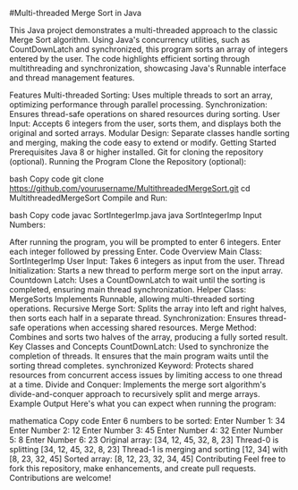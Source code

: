 #Multi-threaded Merge Sort in Java

This Java project demonstrates a multi-threaded approach to the classic Merge Sort algorithm. Using Java's concurrency utilities, such as CountDownLatch and synchronized, this program sorts an array of integers entered by the user. The code highlights efficient sorting through multithreading and synchronization, showcasing Java's Runnable interface and thread management features.

Features
Multi-threaded Sorting: Uses multiple threads to sort an array, optimizing performance through parallel processing.
Synchronization: Ensures thread-safe operations on shared resources during sorting.
User Input: Accepts 6 integers from the user, sorts them, and displays both the original and sorted arrays.
Modular Design: Separate classes handle sorting and merging, making the code easy to extend or modify.
Getting Started
Prerequisites
Java 8 or higher installed.
Git for cloning the repository (optional).
Running the Program
Clone the Repository (optional):

bash
Copy code
git clone https://github.com/yourusername/MultithreadedMergeSort.git
cd MultithreadedMergeSort
Compile and Run:

bash
Copy code
javac SortIntegerImp.java
java SortIntegerImp
Input Numbers:

After running the program, you will be prompted to enter 6 integers.
Enter each integer followed by pressing Enter.
Code Overview
Main Class: SortIntegerImp
User Input: Takes 6 integers as input from the user.
Thread Initialization: Starts a new thread to perform merge sort on the input array.
Countdown Latch: Uses a CountDownLatch to wait until the sorting is completed, ensuring main thread synchronization.
Helper Class: MergeSorts
Implements Runnable, allowing multi-threaded sorting operations.
Recursive Merge Sort: Splits the array into left and right halves, then sorts each half in a separate thread.
Synchronization: Ensures thread-safe operations when accessing shared resources.
Merge Method: Combines and sorts two halves of the array, producing a fully sorted result.
Key Classes and Concepts
CountDownLatch: Used to synchronize the completion of threads. It ensures that the main program waits until the sorting thread completes.
synchronized Keyword: Protects shared resources from concurrent access issues by limiting access to one thread at a time.
Divide and Conquer: Implements the merge sort algorithm's divide-and-conquer approach to recursively split and merge arrays.
Example Output
Here's what you can expect when running the program:

mathematica
Copy code
Enter 6 numbers to be sorted:
Enter Number 1: 34
Enter Number 2: 12
Enter Number 3: 45
Enter Number 4: 32
Enter Number 5: 8
Enter Number 6: 23
Original array: [34, 12, 45, 32, 8, 23]
Thread-0 is splitting [34, 12, 45, 32, 8, 23]
Thread-1 is merging and sorting [12, 34] with [8, 23, 32, 45]
Sorted array: [8, 12, 23, 32, 34, 45]
Contributing
Feel free to fork this repository, make enhancements, and create pull requests. Contributions are welcome!
